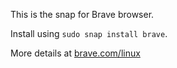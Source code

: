 This is the snap for Brave browser.

Install using `sudo snap install brave`.

More details at [brave.com/linux](https://brave.com/linux)
